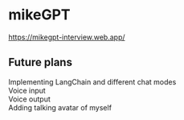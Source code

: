 # mikeGPT
https://mikegpt-interview.web.app/

## Future plans
Implementing LangChain and different chat modes  
Voice input  
Voice output  
Adding talking avatar of myself  
